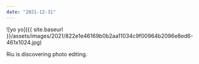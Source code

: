 ```yaml
---
date: "2021-12-31"
---
```


![yo yo]({{ site.baseurl }}/assets/images/2021/822e1e46169b0b2aa11034c9f00964b2096e8ed6-461x1024.jpg)

Riu is discovering photo editing.
